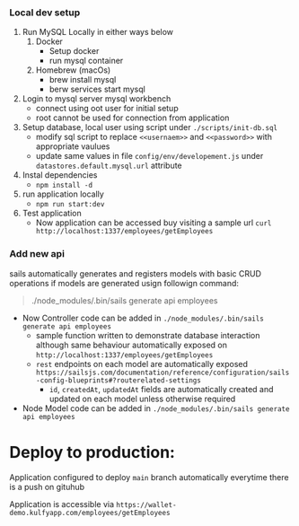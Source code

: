 

### Local dev setup
1. Run MySQL Locally in either ways below
   1. Docker
      - Setup docker
      - run mysql container
   2. Homebrew (macOs)
      - brew install mysql
      - berw services start mysql
2. Login to mysql server mysql workbench
   - connect using oot user for initial setup
   - root cannot be used for connection from application
3. Setup database, local user using script under `./scripts/init-db.sql`
   - modify  sql script to replace `<<usernaem>>` and `<<password>>` with appropriate vaulues
   - update same values in file `config/env/developement.js` under `datastores.default.mysql.url` attribute
4. Instal dependencies
   - `npm install -d`
5. run application locally
   - `npm run start:dev`
6. Test application
   - Now application can be accessed buy visiting a sample url `curl http://localhost:1337/employees/getEmployees`


### Add new api
sails automatically generates and registers models with basic CRUD operations if models are generated usign followign command:
>./node_modules/.bin/sails generate api employees

- Now Controller code can be added in `./node_modules/.bin/sails generate api employees`
  - sample function written to demonstrate database interaction although same behaviour automatically exposed on `http://localhost:1337/employees/getEmployees`
  - `rest` endpoints on each model are automatically exposed `https://sailsjs.com/documentation/reference/configuration/sails-config-blueprints#?routerelated-settings`
    - `id`, `createdAt`, `updatedAt`  fields are automatically created and updated on each model unless otherwise required
- Node Model code can be added in `./node_modules/.bin/sails generate api employees`

# Deploy to production:
 Application configured to deploy `main` branch automatically everytime there is a push on gituhub

Application is accessible via `https://wallet-demo.kulfyapp.com/employees/getEmployees`
